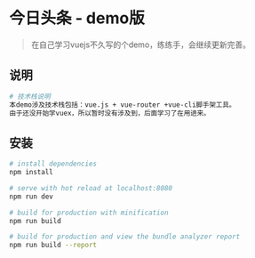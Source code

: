 # 今日头条 - demo版

> 在自己学习vuejs不久写的个demo，练练手，会继续更新完善。

## 说明
``` bash
# 技术栈说明
本demo涉及技术栈包括：vue.js + vue-router +vue-cli脚手架工具。
由于还没开始学vuex，所以暂时没有涉及到，后面学习了在用进来。

```
## 安装

``` bash
# install dependencies
npm install

# serve with hot reload at localhost:8080
npm run dev

# build for production with minification
npm run build

# build for production and view the bundle analyzer report
npm run build --report
```
